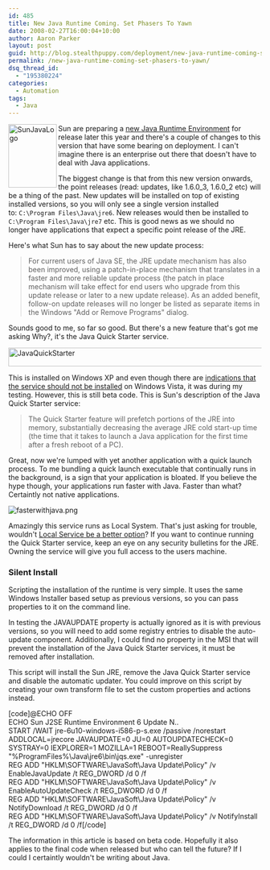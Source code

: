 ```yaml
---
id: 485
title: New Java Runtime Coming. Set Phasers To Yawn
date: 2008-02-27T16:00:04+10:00
author: Aaron Parker
layout: post
guid: http://blog.stealthpuppy.com/deployment/new-java-runtime-coming-set-phasers-to-yawn
permalink: /new-java-runtime-coming-set-phasers-to-yawn/
dsq_thread_id:
  - "195380224"
categories:
  - Automation
tags:
  - Java
---
```

<img src="https://stealthpuppy.com/wp-content/uploads/2008/02/sunjavalogo.png" border="0" alt="SunJavaLogo" width="96" height="126" align="left" /> Sun are preparing a [new Java Runtime Environment](https://jdk6.dev.java.net/6uNea.html) for release later this year and there's a couple of changes to this version that have some bearing on deployment. I can't imagine there is an enterprise out there that doesn't have to deal with Java applications.

The biggest change is that from this new version onwards, the point releases (read: updates, like 1.6.0\_3, 1.6.0\_2 etc) will be a thing of the past. New updates will be installed on top of existing installed versions, so you will only see a single version installed to: `C:\Program Files\Java\jre6`. New releases would then be installed to `C:\Program Files\Java\jre7` etc. This is good news as we should no longer have applications that expect a specific point release of the JRE.

Here's what Sun has to say about the new update process:

> For current users of Java SE, the JRE update mechanism has also been improved, using a patch-in-place mechanism that translates in a faster and more reliable update process (the patch in place mechanism will take effect for end users who upgrade from this update release or later to a new update release). As an added benefit, follow-on update releases will no longer be listed as separate items in the Windows "Add or Remove Programs" dialog.

Sounds good to me, so far so good. But there's a new feature that's got me asking Why?, it's the Java Quick Starter service.

<img src="https://stealthpuppy.com/wp-content/uploads/2008/02/javaquickstarter.png" border="0" alt="JavaQuickStarter" width="659" height="37" /> 

This is installed on Windows XP and even though there are [indications that the service should not be installed](http://forums.java.net/jive/thread.jspa?threadID=31508&tstart=15) on Windows Vista, it was during my testing. However, this is still beta code. This is Sun's description of the Java Quick Starter service:

> The Quick Starter feature will prefetch portions of the JRE into memory, substantially decreasing the average JRE cold start-up time (the time that it takes to launch a Java application for the first time after a fresh reboot of a PC).

Great, now we're lumped with yet another application with a quick launch process. To me bundling a quick launch executable that continually runs in the background, is a sign that your application is bloated. If you believe the hype though, your applications run faster with Java. Faster than what? Certaintly not native applications.

<img src="https://stealthpuppy.com/wp-content/uploads/2008/02/fasterwithjava.png" border="0" alt="fasterwithjava.png" /> 

Amazingly this service runs as Local System. That's just asking for trouble, wouldn't [Local Service be a better option](http://www.microsoft.com/technet/security/guidance/serversecurity/serviceaccount/sspgch02.mspx#EBH)? If you want to continue running the Quick Starter service, keep an eye on any security bulletins for the JRE. Owning the service will give you full access to the users machine.

### Silent Install

Scripting the installation of the runtime is very simple. It uses the same Windows Installer based setup as previous versions, so you can pass properties to it on the command line.

In testing the JAVAUPDATE property is actually ignored as it is with previous versions, so you will need to add some registry entries to disable the auto-update component. Additionally, I could find no property in the MSI that will prevent the installation of the Java Quick Starter services, it must be removed after installation.

This script will install the Sun JRE, remove the Java Quick Starter service and disable the automatic updater. You could improve on this script by creating your own transform file to set the custom properties and actions instead.

[code]@ECHO OFF  
ECHO Sun J2SE Runtime Environment 6 Update N..  
START /WAIT jre-6u10-windows-i586-p-s.exe /passive /norestart ADDLOCAL=jrecore JAVAUPDATE=0 JU=0 AUTOUPDATECHECK=0 SYSTRAY=0 IEXPLORER=1 MOZILLA=1 REBOOT=ReallySuppress  
"%ProgramFiles%\Java\jre6\bin\jqs.exe" -unregister  
REG ADD "HKLM\SOFTWARE\JavaSoft\Java Update\Policy" /v EnableJavaUpdate /t REG_DWORD /d 0 /f  
REG ADD "HKLM\SOFTWARE\JavaSoft\Java Update\Policy" /v EnableAutoUpdateCheck /t REG_DWORD /d 0 /f  
REG ADD "HKLM\SOFTWARE\JavaSoft\Java Update\Policy" /v NotifyDownload /t REG_DWORD /d 0 /f  
REG ADD "HKLM\SOFTWARE\JavaSoft\Java Update\Policy" /v NotifyInstall /t REG_DWORD /d 0 /f[/code]

<p class="important">
  The information in this article is based on beta code. Hopefully it also applies to the final code when released but who can tell the future? If I could I certaintly wouldn't be writing about Java.
</p>